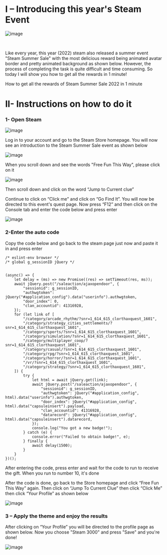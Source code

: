 # I – Introducing this year's Steam Event
![image](https://user-images.githubusercontent.com/104601534/175810831-f4fdf3e4-3724-403e-aca3-e63b097e2b3e.png)

<br>

Like every year, this year (2022) steam also released a summer event "Steam Summer Sale" with the most delicious reward being animated avatar border and pretty animated background as shown below. However, the process of completing the task is quite difficult and time consuming. So today I will show you how to get all the rewards in 1 minute!

How to get all the rewards of Steam Summer Sale 2022 in 1 minute
<br>
# II- Instructions on how to do it

### 1- Open Steam
![image](https://user-images.githubusercontent.com/104601534/175810278-e40a0812-c57d-440f-b986-dc919ceaddc3.png)
<br>

Log in to your account and go to the Steam Store homepage. You will now see an introduction to the Steam Summer Sale event as shown below
<br>

![image](https://user-images.githubusercontent.com/104601534/175810242-ab333c31-6c7e-468f-876b-790a69950c24.png)


When you scroll down and see the words "Free Fun This Way", please click on it

![image](https://user-images.githubusercontent.com/104601534/175810304-28fb0cf1-db20-4842-9606-930d8547b2df.png)


Then scroll down and click on the word “Jump to Current clue”


Continue to click on “Click me” and click on “Go Find It”. You will now be directed to this event's quest page. Now press “F12” and then click on the Console tab and enter the code below and press enter

![image](https://user-images.githubusercontent.com/104601534/175810483-6264b312-b283-47d6-a217-e1f25a77c716.jpg)


### 2-Enter the auto code
Copy the code below and go back to the steam page just now and paste it in and press enter

```
/* eslint-env browser */
/* global g_sessionID jQuery */


(async() => {
    let delay = (ms) => new Promise((res) => setTimeout(res, ms));
    await jQuery.post("/saleaction/ajaxopendoor", {
        "sessionid": g_sessionID,
        "authwgtoken": jQuery("#application_config").data("userinfo").authwgtoken,
        "door_index": 0,
        "clan_accountid": 41316928,
    });
    for (let link of [
        "/category/arcade_rhythm/?snr=1_614_615_clorthaxquest_1601",
        "/category/strategy_cities_settlements/?snr=1_614_615_clorthaxquest_1601",
        "/category/sports/?snr=1_614_615_clorthaxquest_1601",
        "/category/simulation/?snr=1_614_615_clorthaxquest_1601",
        "/category/multiplayer_coop/?snr=1_614_615_clorthaxquest_1601",
        "/category/casual/?snr=1_614_615_clorthaxquest_1601",
        "/category/rpg/?snr=1_614_615_clorthaxquest_1601",
        "/category/horror/?snr=1_614_615_clorthaxquest_1601",
        "/vr/?snr=1_614_615_clorthaxquest_1601",
        "/category/strategy/?snr=1_614_615_clorthaxquest_1601",
    ]) {
        try {
            let html = await jQuery.get(link);
            await jQuery.post("/saleaction/ajaxopendoor", {
                "sessionid": g_sessionID,
                "authwgtoken": jQuery("#application_config", html).data("userinfo").authwgtoken,
                "door_index": jQuery("#application_config", html).data("capsuleinsert").payload,
                "clan_accountid": 41316928,
                "datarecord": jQuery("#application_config", html).data("capsuleinsert").datarecord,
            });
            console.log("You got a new badge!");
        } catch (e) {
            console.error("Failed to obtain badge!", e);
        } finally {
            await delay(1500);
        }
    }
})();
```

After entering the code, press enter and wait for the code to run to receive the gift. When you run to number 10, it's done

After the code is done, go back to the Store homepage and click “Free Fun This Way” again. Then click on “Jump To Current Clue” then click “Click Me” then click “Your Profile” as shown below

![image](https://user-images.githubusercontent.com/104601534/175810542-a0e788fc-bd2d-4b80-8606-f32f773ec256.png)


### 3 – Apply the theme and enjoy the results
After clicking on “Your Profile” you will be directed to the profile page as shown below. Now you choose "Steam 3000" and press "Save" and you're done!

![image](https://user-images.githubusercontent.com/104601534/175810558-880f3b84-7ae3-4e42-b7cd-201adaa711ea.png)


